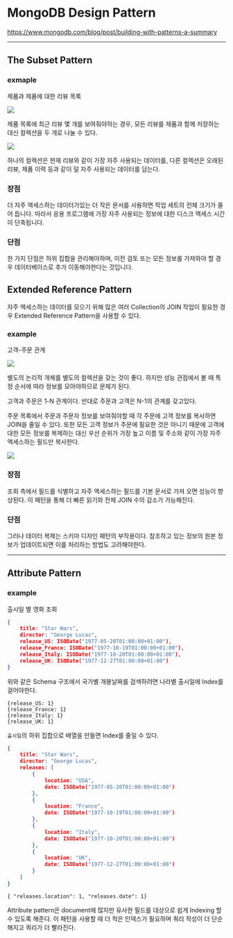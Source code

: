 # MongoDB Design Pattern

https://www.mongodb.com/blog/post/building-with-patterns-a-summary

---

## The Subset Pattern

### exmaple

제품과 제품에 대한 리뷰 목록

![](./images/design-pattern-01.png)

제품 목록에 최근 리뷰 몇 개를 보여줘야하는 경우,
모든 리뷰를 제품과 함께 저장하는 대신 컬렉션을 두 개로 나눌 수 있다.

![](./images/design-pattern-02.png)

하나의 컬렉션은 현재 리뷰와 같이 가장 자주 사용되는 데이터를, 다른 컬렉션은 오래된 리뷰, 제품 이력 등과 같이 덜 자주 사용되는 데이터를 담는다. 

### 장점
더 자주 액세스하는 데이터가있는 더 작은 문서를 사용하면 작업 세트의 전체 크기가 줄어 듭니다. 
따라서 응용 프로그램에 가장 자주 사용되는 정보에 대한 디스크 액세스 시간이 단축됩니다. 

### 단점
한 가지 단점은 하위 집합을 관리해야하며,
이전 검토 또는 모든 정보를 가져와야 할 경우 데이터베이스로 추가 이동해야한다는 것입니다.

## Extended Reference Pattern
자주 액세스하는 데이터를 모으기 위해 많은 여러 Collection의 JOIN 작업이 필요한 경우 Extended Reference Pattern을 사용할 수 있다.

### example

고객-주문 관계

![](./images/design-pattern-03.png)

별도의 논리적 개체를 별도의 컬렉션을 갖는 것이 좋다.
하지만 성능 관점에서 볼 때 특정 순서에 따라 정보를 모아야하므로 문제가 된다.

고객과 주문은 1-N 관계이다.
반대로 주문과 고객은 N-1의 관계를 갖고있다.

주문 목록에서 주문과 주문자 정보를 보여줘야할 때 각 주문에 고객 정보를 복사하면 JOIN을 줄일 수 있다.
또한 모든 고객 정보가 주문에 필요한 것은 아니기 때문에 고객에 대한 모든 정보를 복제하는 대신 우선 순위가 가장 높고 이름 및 주소와 같이 가장 자주 액세스하는 필드만 복사한다.

![](./images/design-pattern-04.png)

### 장점
조회 측에서 필드를 식별하고 자주 액세스하는 필드를 기본 문서로 가져 오면 성능이 향상된다.
이 패턴을 통해 더 빠른 읽기와 전체 JOIN 수의 감소가 가능해진다.

### 단점
그러나 데이터 복제는 스키마 디자인 패턴의 부작용이다.
참조하고 있는 정보의 원본 정보가 업데이트되면 이를 처리하는 방법도 고려해야한다.

---

## Attribute Pattern

### example
출시일 별 영화 조회

```json
{
    title: "Star Wars",
    director: "George Lucas",
    release_US: ISODate("1977-05-20T01:00:00+01:00"),
    release_France: ISODate("1977-10-19T01:00:00+01:00"),
    release_Italy: ISODate("1977-10-20T01:00:00+01:00"),
    release_UK: ISODate("1977-12-27T01:00:00+01:00")
}
```

위와 같은 Schema 구조에서 국가별 개봉날짜를 검색하려면 나라별 출시일에 Index를 걸어야한다.

```
{release_US: 1}
{release_France: 1}
{release_Italy: 1}
{release_UK: 1}
```

`출시일`의 하위 집합으로 배열을 만들면 Index를 줄일 수 있다.

```json
{
    title: "Star Wars",
    director: "George Lucas",
    releases: [
        {
            location: "USA",
            date: ISODate("1977-05-20T01:00:00+01:00")
        },
        {
            location: "France",
            date: ISODate("1977-10-19T01:00:00+01:00")
        },
        {
            location: "Italy",
            date: ISODate("1977-10-20T01:00:00+01:00")
        },
        {
            location: "UK",
            date: ISODate("1977-12-27T01:00:00+01:00")
        }
    ]
}
```

```
{ "releases.location": 1, "releases.date": 1}
```

Attribute pattern은 document에 많지만 유사한 필드를 대상으로 쉽게 Indexing 할 수 있도록 해준다.
이 패턴을 사용할 때 더 적은 인덱스가 필요하며 쿼리 작성이 더 단순 해지고 쿼리가 더 빨라진다.
